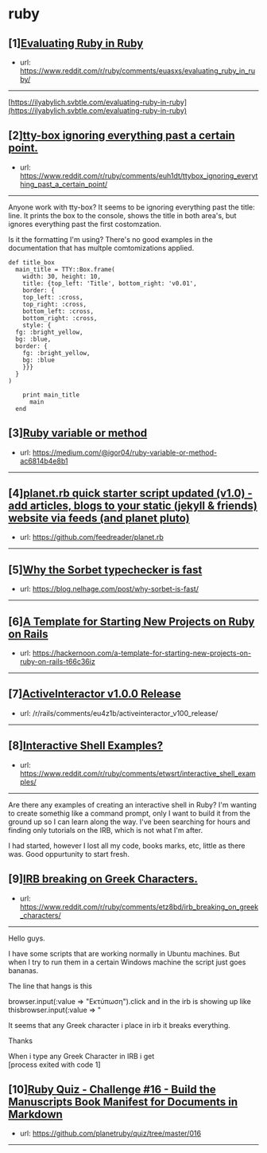 # ruby
## [1][Evaluating Ruby in Ruby](https://www.reddit.com/r/ruby/comments/euasxs/evaluating_ruby_in_ruby/)
- url: https://www.reddit.com/r/ruby/comments/euasxs/evaluating_ruby_in_ruby/
---
[https://ilyabylich.svbtle.com/evaluating-ruby-in-ruby](https://ilyabylich.svbtle.com/evaluating-ruby-in-ruby)
## [2][tty-box ignoring everything past a certain point.](https://www.reddit.com/r/ruby/comments/euh1dt/ttybox_ignoring_everything_past_a_certain_point/)
- url: https://www.reddit.com/r/ruby/comments/euh1dt/ttybox_ignoring_everything_past_a_certain_point/
---
Anyone work with tty-box? It seems to be ignoring everything past the title: line. It prints the box to the console, shows the title in both area's, but ignores everything past the first costomzation. 

Is it the formatting I'm using? There's no good examples in the documentation that has multple comtomizations applied. 

    def title_box
      main_title = TTY::Box.frame(
        width: 30, height: 10,
        title: {top_left: 'Title', bottom_right: 'v0.01',
        border: {
        top_left: :cross,
        top_right: :cross,
        bottom_left: :cross,
        bottom_right: :cross,
        style: {
      fg: :bright_yellow,
      bg: :blue,
      border: {
        fg: :bright_yellow,
        bg: :blue
        }}}
      }
    )
    
        print main_title
          main
      end
## [3][Ruby variable or method](https://www.reddit.com/r/ruby/comments/eua27z/ruby_variable_or_method/)
- url: https://medium.com/@igor04/ruby-variable-or-method-ac6814b4e8b1
---

## [4][planet.rb quick starter script updated (v1.0) - add articles, blogs to your static (jekyll &amp; friends) website via feeds (and planet pluto)](https://www.reddit.com/r/ruby/comments/euch1c/planetrb_quick_starter_script_updated_v10_add/)
- url: https://github.com/feedreader/planet.rb
---

## [5][Why the Sorbet typechecker is fast](https://www.reddit.com/r/ruby/comments/eu34es/why_the_sorbet_typechecker_is_fast/)
- url: https://blog.nelhage.com/post/why-sorbet-is-fast/
---

## [6][A Template for Starting New Projects on Ruby on Rails](https://www.reddit.com/r/ruby/comments/eu683v/a_template_for_starting_new_projects_on_ruby_on/)
- url: https://hackernoon.com/a-template-for-starting-new-projects-on-ruby-on-rails-t66c36iz
---

## [7][ActiveInteractor v1.0.0 Release](https://www.reddit.com/r/ruby/comments/eu52ao/activeinteractor_v100_release/)
- url: /r/rails/comments/eu4z1b/activeinteractor_v100_release/
---

## [8][Interactive Shell Examples?](https://www.reddit.com/r/ruby/comments/etwsrt/interactive_shell_examples/)
- url: https://www.reddit.com/r/ruby/comments/etwsrt/interactive_shell_examples/
---
Are there any examples of creating an interactive shell in Ruby? I'm wanting to create somethig like a command prompt, only I want to build it from the ground up so I can learn along the way. I've been searching for hours and finding only tutorials on the IRB, which is not what I'm after. 

I had started, however I lost all my code, books marks, etc, little as there was. Good oppurtunity to start fresh.
## [9][IRB breaking on Greek Characters.](https://www.reddit.com/r/ruby/comments/etz8bd/irb_breaking_on_greek_characters/)
- url: https://www.reddit.com/r/ruby/comments/etz8bd/irb_breaking_on_greek_characters/
---
Hello guys.

I have some scripts that are working normally in Ubuntu machines. But when I try to run them in a certain Windows machine the script just goes bananas.

The line that hangs is this

browser.input(:value =&gt; "Εκτύπωση").click and in the irb is showing up like thisbrowser.input(:value =&gt; "

It seems that any Greek character i place in irb it breaks everything.

Thanks

When i type any Greek Character in IRB i get  
\[process exited with code 1\]
## [10][Ruby Quiz - Challenge #16 - Build the Manuscripts Book Manifest for Documents in Markdown](https://www.reddit.com/r/ruby/comments/etehqg/ruby_quiz_challenge_16_build_the_manuscripts_book/)
- url: https://github.com/planetruby/quiz/tree/master/016
---

